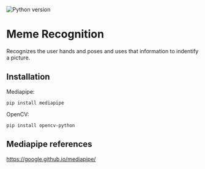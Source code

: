 ![Python version](https://img.shields.io/badge/Python-3.8-green?style=flat&logo=python)
# Meme Recognition
Recognizes the user hands and poses and uses that information to indentify a picture.
## Installation
Mediapipe:
```
pip install mediapipe
```
OpenCV:
```
pip install opencv-python
```
## Mediapipe references
https://google.github.io/mediapipe/
